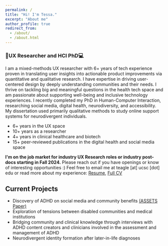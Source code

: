 ```yaml
---
permalink: /
title: "Hi! I'm Tessa."
excerpt: "About me"
author_profile: true
redirect_from: 
  - /about/
  - /about.html
---
```

### 📱UX Researcher and HCI PhD💻
I am a mixed-methods UX researcher with 6+ years of tech experience proven in translating user insights into actionable product improvements via quantitative and
qualitative research. I have expertise in driving user-centered design by deeply understanding communities and their needs. I thrive on tackling big and meaningful questions in the health tech space and am passionate about supporting well-being and inclusive technology experiences. I recently completed my PhD in Human-Computer Interaction, researching social media, digital health, neurodiversity, and accessibility. My dissertation used primarily qualitative methods to study online support systems for neurodivergent individuals.

- 6+ years in the UX space
- 10+ years as a researcher
- 4+ years in clinical healthcare and biotech
- 15+ peer-reviewed publications in the digital health and social media space

**I'm on the job market for industry UX Research roles or industry post-docs starting in Fall 2024.** Please reach out if you have openings or know of interesting opportunities :) Feel free to email me at teagle [at] ucsc [dot] edu or read more about my experience: <a href="https://drive.google.com/file/d/1usbnoh52o770eluxFr1KdoRhFFAQ-9sB/view?usp=sharing">Resume</a>, <a href="https://docs.google.com/document/d/1fVXjq2zpsLfV2D0ZVPjSc5PEJuSGxBjOFSl-BDnDwGc/edit?usp=sharing">Full CV</a>

## Current Projects
* Discovery of ADHD on social media and community benefits [(ASSETS Paper)](https://drive.google.com/file/d/1OBNMfZmTm036DeW_ZPJz7g6Q6IBvZRyj/view)
* Exploration of tensions between disabled communities and medical institutions
* Bridging community and clinical knowledge through interviews with ADHD content creators and clinicians involved in the assessment and management of ADHD
* Neurodivergent identity formation after later-in-life diagnoses
